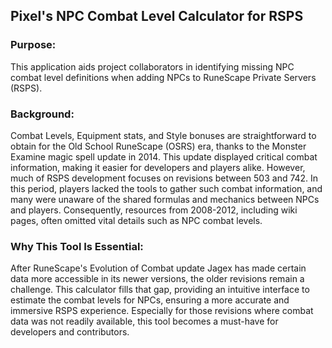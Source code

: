 ## Pixel's NPC Combat Level Calculator for RSPS

### Purpose:
This application aids project collaborators in identifying missing NPC combat level definitions when adding NPCs to RuneScape Private Servers (RSPS).

### Background:
Combat Levels, Equipment stats, and Style bonuses are straightforward to obtain for the Old School RuneScape (OSRS) era, thanks to the Monster Examine magic spell update in 2014. This update displayed critical combat information, making it easier for developers and players alike. However, much of RSPS development focuses on revisions between 503 and 742. In this period, players lacked the tools to gather such combat information, and many were unaware of the shared formulas and mechanics between NPCs and players. Consequently, resources from 2008-2012, including wiki pages, often omitted vital details such as NPC combat levels.

### Why This Tool Is Essential:
After RuneScape's Evolution of Combat update Jagex has made certain data more accessible in its newer versions, the older revisions remain a challenge. This calculator fills that gap, providing an intuitive interface to estimate the combat levels for NPCs, ensuring a more accurate and immersive RSPS experience. Especially for those revisions where combat data was not readily available, this tool becomes a must-have for developers and contributors.
